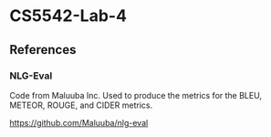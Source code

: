 # CS5542-Lab-4



## References



### NLG-Eval

Code from Maluuba Inc. Used to produce the metrics for the BLEU, METEOR, ROUGE, and CIDER metrics.

https://github.com/Maluuba/nlg-eval

